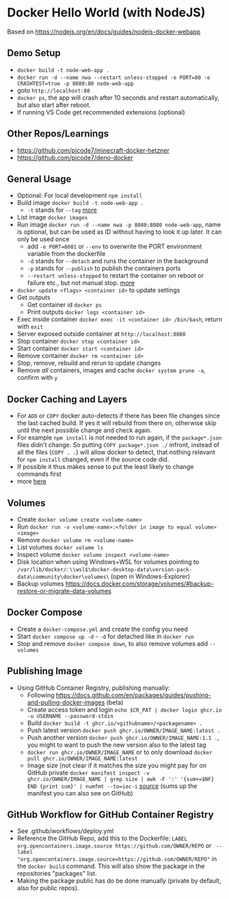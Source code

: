 # Docker Hello World (with NodeJS)

Based on <https://nodejs.org/en/docs/guides/nodejs-docker-webapp>

## Demo Setup

- `docker build -t node-web-app .`
- `docker run -d --name nwa --restart unless-stopped -e PORT=80 -e CRASHTEST=true -p 8080:80 node-web-app`
- goto `http://localhost:80`
- `docker ps`, the app will crash after 10 seconds and restart automatically, but also start after reboot.
- If running VS Code get recommended extensions (optional)

## Other Repos/Learnings

- <https://github.com/picode7/minecraft-docker-hetzner>
- <https://github.com/picode7/deno-docker>

## General Usage

- Optional: For local development `npm install`
- Build image `docker build -t node-web-app .`
  - `-t` stands for `--tag` [more](https://docs.docker.com/engine/reference/commandline/build/)
- List image `docker images`
- Run image `docker run -d --name nwa -p 8080:8080 node-web-app`, name is optional, but can be used as ID without having to look it up later. It can only be used once
  - add `-e PORT=8081` or `--env` to overwrite the PORT environment variable from the dockerfile
  - `-d` stands for `--detach` and runs the container in the background
  - `-p` stands for `--publish` to publish the containers ports
  - `--restart unless-stopped` to restart the container on reboot or failure etc., but not manual stop. [more](https://docs.docker.com/config/containers/start-containers-automatically/)
- `docker update <flags> <container id>` to update settings
- Get outputs
  - Get container id `docker ps`
  - Print outputs `docker logs <container id>`
- Exec inside container `docker exec -it <container id> /bin/bash`, return with `exit`
- Server exposed outside container at `http://localhost:8080`
- Stop container `docker stop <container id>`
- Start container `docker start <container id>`
- Remove container `docker rm <container id>`
- Stop, remove, rebuild and rerun to update changes
- Remove _all_ containers, images and cache `docker system prune -a`, confirm with `y`

## Docker Caching and Layers

- For `ADD` or `COPY` docker auto-detects if there has been file changes since the last cached build. If yes it will rebuild from there on, otherwise skip until the next possible change and check again.
- For example `npm install` is not needed to run again, if the `package*.json` files didn't change. So putting `COPY package*.json ./` infront, instead of all the files (`COPY . .`) will allow docker to detect, that nothing relevant for `npm install` changed, even if the source code did.
- If possible it thus makes sense to put the least likely to change commands first
- more [here](https://docs.docker.com/develop/develop-images/dockerfile_best-practices/)

## Volumes

- Create `docker volume create <volume-name>`
- Run `docker run -v <volume-name>:<folder in image to equal volume> <image>`
- Remove `docker volume rm <volume-name>`
- List volumes `docker volume ls`
- Inspect volume `docker volume inspect <volume-name>`
- Disk location when using Windows+WSL for volumes pointing to `/var/lib/docker/`: `\\wsl$\docker-desktop-data\version-pack-data\community\docker\volumes\` (open in Windows-Explorer)
- Backup volumes <https://docs.docker.com/storage/volumes/#backup-restore-or-migrate-data-volumes>

## Docker Compose

- Create a `docker-compose.yml` and create the config you need
- Start `docker compose up -d` - `-d` for detached like in `docker run`
- Stop and remove `docker compose down`, to also remove volumes add `--volumes`

## Publishing Image

- Using GitHub Container Registry, publishing manually:
  - Following <https://docs.github.com/en/packages/guides/pushing-and-pulling-docker-images> (beta)
  - Create access token and login `echo $CR_PAT | docker login ghcr.io -u USERNAME --password-stdin`
  - Build `docker build -t ghcr.io/<githubname>/<packagename> .`
  - Push latest version `docker push ghcr.io/OWNER/IMAGE_NAME:latest .`
  - Push another version `docker push ghcr.io/OWNER/IMAGE_NAME:1.1 .`, you might to want to push the new version also to the latest tag
  - `docker run ghcr.io/OWNER/IMAGE_NAME` or to only download `docker pull ghcr.io/OWNER/IMAGE_NAME:latest`
  - Image size (not clear if it matches the size you might pay for on GitHub private `docker manifest inspect -v ghcr.io/OWNER/IMAGE_NAME | grep size | awk -F ':' '{sum+=$NF} END {print sum}' | numfmt --to=iec-i` [source](https://stackoverflow.com/a/55156181/4339170) (sums up the manifest you can also see on GitHub)

## GitHub Workflow for GitHub Container Registry

- See .github/workflows/deploy.yml
- Reference the GitHub Repo, add this to the Dockerfile: `LABEL org.opencontainers.image.source https://github.com/OWNER/REPO` or ` --label "org.opencontainers.image.source=https://github.com/OWNER/REPO"` in the `docker build` command. This will also show the package in the repositories "packages" list.
- Making the package public has do be done manually (private by default, also for public repos).
